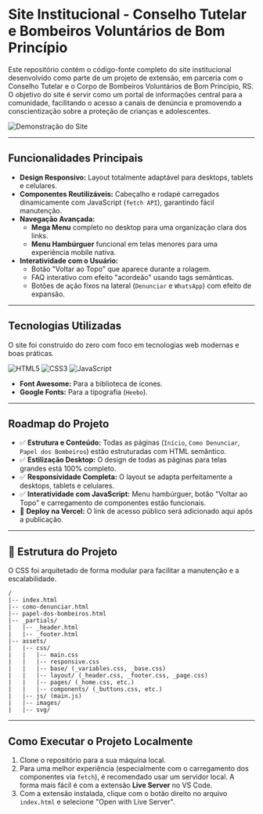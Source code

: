 # Site Institucional - Conselho Tutelar e Bombeiros Voluntários de Bom Princípio

Este repositório contém o código-fonte completo do site institucional desenvolvido como parte de um projeto de extensão, em parceria com o Conselho Tutelar e o Corpo de Bombeiros Voluntários de Bom Princípio, RS. O objetivo do site é servir como um portal de informações central para a comunidade, facilitando o acesso a canais de denúncia e promovendo a conscientização sobre a proteção de crianças e adolescentes.

![Demonstração do Site](assets/images/demontracao-site.gif)

---

## Funcionalidades Principais

* **Design Responsivo:** Layout totalmente adaptável para desktops, tablets e celulares.
* **Componentes Reutilizáveis:** Cabeçalho e rodapé carregados dinamicamente com JavaScript (`fetch API`), garantindo fácil manutenção.
* **Navegação Avançada:**
    * **Mega Menu** completo no desktop para uma organização clara dos links.
    * **Menu Hambúrguer** funcional em telas menores para uma experiência mobile nativa.
* **Interatividade com o Usuário:**
    * Botão "Voltar ao Topo" que aparece durante a rolagem.
    * FAQ interativo com efeito "acordeão" usando tags semânticas.
    * Botões de ação fixos na lateral (`Denunciar` e `WhatsApp`) com efeito de expansão.

---

## Tecnologias Utilizadas

O site foi construído do zero com foco em tecnologias web modernas e boas práticas.

![HTML5](https://img.shields.io/badge/HTML5-E34F26?style=for-the-badge&logo=html5&logoColor=white)
![CSS3](https://img.shields.io/badge/CSS3-1572B6?style=for-the-badge&logo=css3&logoColor=white)
![JavaScript](https://img.shields.io/badge/JavaScript-F7DF1E?style=for-the-badge&logo=javascript&logoColor=black)

* **Font Awesome:** Para a biblioteca de ícones.
* **Google Fonts:** Para a tipografia (`Heebo`).

---

## Roadmap do Projeto

* ✅ **Estrutura e Conteúdo:** Todas as páginas (`Início`, `Como Denunciar`, `Papel dos Bombeiros`) estão estruturadas com HTML semântico.
* ✅ **Estilização Desktop:** O design de todas as páginas para telas grandes está 100% completo.
* ✅ **Responsividade Completa:** O layout se adapta perfeitamente a desktops, tablets e celulares.
* ✅ **Interatividade com JavaScript:** Menu hambúrguer, botão "Voltar ao Topo" e carregamento de componentes estão funcionais.
* 🔗 **Deploy na Vercel:** O link de acesso público será adicionado aqui após a publicação.

---

## 📂 Estrutura do Projeto

O CSS foi arquitetado de forma modular para facilitar a manutenção e a escalabilidade.

```
/
|-- index.html
|-- como-denunciar.html
|-- papel-dos-bombeiros.html
|-- _partials/
|   |-- _header.html
|   |-- _footer.html
|-- assets/
|   |-- css/
|   |   |-- main.css
|   |   |-- responsive.css
|   |   |-- base/ (_variables.css, _base.css)
|   |   |-- layout/ (_header.css, _footer.css, _page.css)
|   |   |-- pages/ (_home.css, etc.)
|   |   |-- components/ (_buttons.css, etc.)
|   |-- js/ (main.js)
|   |-- images/
|   |-- svg/
```

---

## Como Executar o Projeto Localmente

1.  Clone o repositório para a sua máquina local.
2.  Para uma melhor experiência (especialmente com o carregamento dos componentes via `fetch`), é recomendado usar um servidor local. A forma mais fácil é com a extensão **Live Server** no VS Code.
3.  Com a extensão instalada, clique com o botão direito no arquivo `index.html` e selecione "Open with Live Server".
